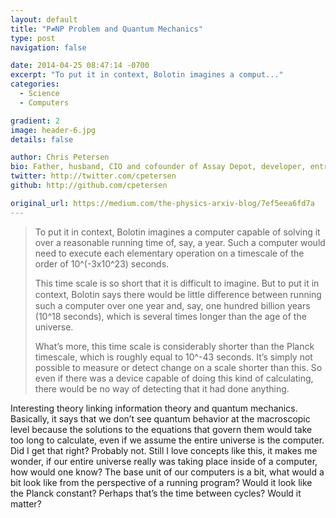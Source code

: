 ```yaml
---
layout: default
title: "P≠NP Problem and Quantum Mechanics"
type: post
navigation: false

date: 2014-04-25 08:47:14 -0700
excerpt: "To put it in context, Bolotin imagines a comput..."
categories:
  - Science
  - Computers

gradient: 2
image: header-6.jpg
details: false

author: Chris Petersen
bio: Father, husband, CIO and cofounder of Assay Depot, developer, entrepreneur and technologist.
twitter: http://twitter.com/cpetersen
github: http://github.com/cpetersen

original_url: https://medium.com/the-physics-arxiv-blog/7ef5eea6fd7a
---
```





 >  To put it in context, Bolotin imagines a computer capable of solving it over a reasonable running time of, say, a year. Such a computer would need to execute each elementary operation on a timescale of the order of 10^(-3x10^23) seconds. 
 > 
 >  This time scale is so short that it is difficult to imagine. But to put it in context, Bolotin says there would be little diﬀerence between running such a computer over one year and, say, one hundred billion years (10^18 seconds), which is several times longer than the age of the universe. 
 > 
 >  What’s more, this time scale is considerably shorter than the Planck timescale, which is roughly equal to 10^-43 seconds. It’s simply not possible to measure or detect change on a scale shorter than this. So even if there was a device capable of doing this kind of calculating, there would be no way of detecting that it had done anything. 

 Interesting theory linking information theory and quantum mechanics. Basically, it says that we don’t see quantum behavior at the macroscopic level because the solutions to the equations that govern them would take too long to calculate, even if we assume the entire universe is the computer. Did I get that right? Probably not. Still I love concepts like this, it makes me wonder, if our entire universe really was taking place inside of a computer, how would one know? The base unit of our computers is a bit, what would a bit look like from the perspective of a running program? Would it look like the Planck constant? Perhaps that’s the time between cycles? Would it matter? 

